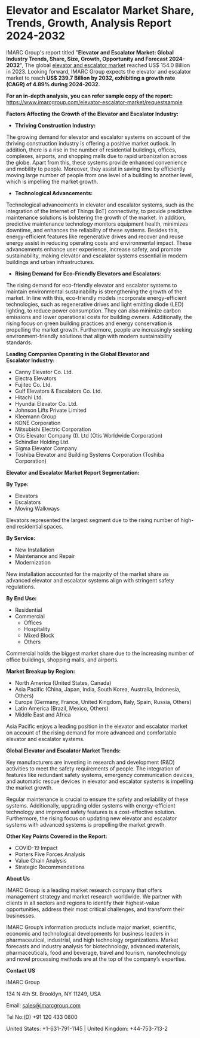 ﻿# **Elevator and Escalator Market Share, Trends, Growth, Analysis Report 2024-2032**
IMARC Group's report titled "**Elevator and Escalator Market: Global Industry Trends, Share, Size, Growth, Opportunity and Forecast 2024-2032**", The global [elevator and escalator market](https://www.imarcgroup.com/elevator-escalator-market) reached US$ 154.0 Billion in 2023. Looking forward, IMARC Group expects the elevator and escalator market to reach **US$ 239.7 Billion by 2032, exhibiting a growth rate (CAGR) of 4.89% during 2024-2032.**

**For an in-depth analysis, you can refer sample copy of the report:** <https://www.imarcgroup.com/elevator-escalator-market/requestsample>

**Factors Affecting the Growth of the Elevator and Escalator Industry:**

- **Thriving Construction Industry:**

The growing demand for elevator and escalator systems on account of the thriving construction industry is offering a positive market outlook. In addition, there is a rise in the number of residential buildings, offices, complexes, airports, and shopping malls due to rapid urbanization across the globe. Apart from this, these systems provide enhanced convenience and mobility to people. Moreover, they assist in saving time by efficiently moving large number of people from one level of a building to another level, which is impelling the market growth.

- **Technological Advancements:**

Technological advancements in elevator and escalator systems, such as the integration of the Internet of Things (IoT) connectivity, to provide predictive maintenance solutions is bolstering the growth of the market. In addition, predictive maintenance technology monitors equipment health, minimizes downtime, and enhances the reliability of these systems. Besides this, energy-efficient features like regenerative drives and recover and reuse energy assist in reducing operating costs and environmental impact. These advancements enhance user experience, increase safety, and promote sustainability, making elevator and escalator systems essential in modern buildings and urban infrastructures.

- **Rising Demand for Eco-Friendly Elevators and Escalators:**

The rising demand for eco-friendly elevator and escalator systems to maintain environmental sustainability is strengthening the growth of the market. In line with this, eco-friendly models incorporate energy-efficient technologies, such as regenerative drives and light emitting diode (LED) lighting, to reduce power consumption. They can also minimize carbon emissions and lower operational costs for building owners. Additionally, the rising focus on green building practices and energy conservation is propelling the market growth. Furthermore, people are increasingly seeking environment-friendly solutions that align with modern sustainability standards.

**Leading Companies Operating in the Global Elevator and Escalator Industry:**

- Canny Elevator Co. Ltd.
- Electra Elevators
- Fujitec Co. Ltd.
- Gulf Elevators & Escalators Co. Ltd.
- Hitachi Ltd.
- Hyundai Elevator Co. Ltd.
- Johnson Lifts Private Limited
- Kleemann Group
- KONE Corporation
- Mitsubishi Electric Corporation
- Otis Elevator Company (I). Ltd (Otis Worldwide Corporation)
- Schindler Holding Ltd.
- Sigma Elevator Company
- Toshiba Elevator and Building Systems Corporation (Toshiba Corporation)

**Elevator and Escalator Market Report Segmentation:**

**By Type:**

- Elevators
- Escalators
- Moving Walkways

Elevators represented the largest segment due to the rising number of high-end residential spaces.

**By Service:**

- New Installation
- Maintenance and Repair
- Modernization

New installation accounted for the majority of the market share as advanced elevator and escalator systems align with stringent safety regulations.

**By End Use:**

- Residential
- Commercial
  - Offices
  - Hospitality
  - Mixed Block
  - Others

Commercial holds the biggest market share due to the increasing number of office buildings, shopping malls, and airports.

**Market Breakup by Region:**

- North America (United States, Canada)
- Asia Pacific (China, Japan, India, South Korea, Australia, Indonesia, Others)
- Europe (Germany, France, United Kingdom, Italy, Spain, Russia, Others)
- Latin America (Brazil, Mexico, Others)
- Middle East and Africa

Asia Pacific enjoys a leading position in the elevator and escalator market on account of the rising demand for more advanced and comfortable elevator and escalator systems.

**Global Elevator and Escalator Market Trends:**

Key manufacturers are investing in research and development (R&D) activities to meet the safety requirements of people. The integration of features like redundant safety systems, emergency communication devices, and automatic rescue devices in elevator and escalator systems is impelling the market growth.

Regular maintenance is crucial to ensure the safety and reliability of these systems. Additionally, upgrading older systems with energy-efficient technology and improved safety features is a cost-effective solution. Furthermore, the rising focus on updating new elevator and escalator systems with advanced systems is propelling the market growth.

**Other Key Points Covered in the Report:**

- COVID-19 Impact
- Porters Five Forces Analysis
- Value Chain Analysis
- Strategic Recommendations

**About Us**

IMARC Group is a leading market research company that offers management strategy and market research worldwide. We partner with clients in all sectors and regions to identify their highest-value opportunities, address their most critical challenges, and transform their businesses.

IMARC Group’s information products include major market, scientific, economic and technological developments for business leaders in pharmaceutical, industrial, and high technology organizations. Market forecasts and industry analysis for biotechnology, advanced materials, pharmaceuticals, food and beverage, travel and tourism, nanotechnology and novel processing methods are at the top of the company’s expertise.

**Contact US**

IMARC Group

134 N 4th St. Brooklyn, NY 11249, USA

Email: sales@imarcgroup.com

Tel No:(D) +91 120 433 0800

United States: +1-631-791-1145 | United Kingdom: +44-753-713-2
